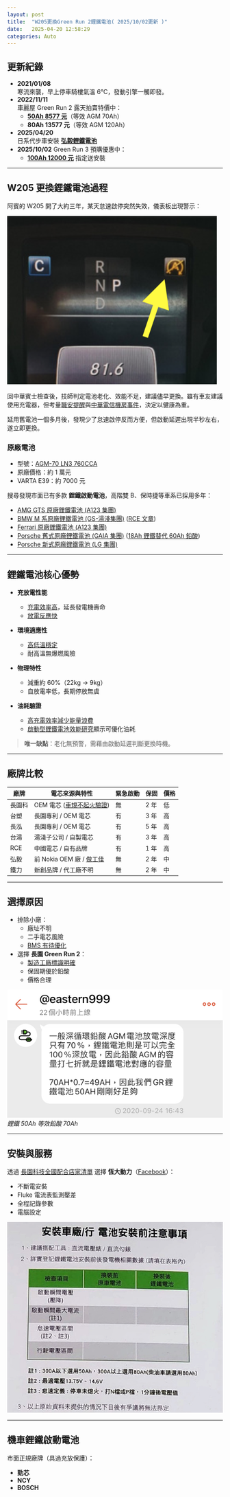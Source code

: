 ```yaml
---
layout: post
title:  "W205更換Green Run 2鋰鐵電池( 2025/10/02更新 )"
date:   2025-04-20 12:58:29
categories: Auto
---
```



## 更新紀錄
- **2021/01/08**  
  寒流來襲，早上停車騎樓氣溫 6°C，發動引擎一觸即發。
- **2022/11/11**  
  車麗屋 Green Run 2 露天拍賣特價中：  
  - [**50Ah 8577 元**](/images/mobile01-a8d138f07434daf0672d170d37eed41e.jpg)（等效 AGM 70Ah）  
  - **80Ah 13577 元**（等效 AGM 120Ah）
- **2025/04/20**  
  日系代步車安裝 [**弘毅鋰鐵電池**](/2025/hongy.html)
- **2025/10/02**
    Green Run 3 預購優惠中：
    - [**100Ah 12000 元**](https://www.facebook.com/FDC.CLUB/posts/1225144056301832) 指定送安裝
---

## W205 更換鋰鐵電池過程

阿賓的 W205 開了大約三年，某天怠速啟停突然失效，儀表板出現警示：

![怠速啟停警示](/images/mobile01-2c369a8b0d081e425e22a3473669b8a5.png)

回中華賓士檢查後，技師判定電池老化、效能不足，建議儘早更換。雖有車友建議使用充電器，但考量[職安提醒](/images/mobile01-bf779b919a196337aefb22699e99985c.png)與[中華電信機房事件](https://news.cts.com.tw/cts/general/200107/200107050064565.html)，決定以健康為重。

延用舊電池一個多月後，發現少了怠速啟停反而方便，但啟動延遲出現半秒左右，遂立即更換。

### 原廠電池
- 型號：[AGM-70 LN3 760CCA](https://1stbenz.blogspot.com/2020/12/w205-diy.html)  
- 原廠價格：約 1 萬元  
- VARTA E39：約 7000 元

搜尋發現市面已有多款 **鋰鐵啟動電池**，高階雙 B、保時捷等車系已採用多年：

- [AMG GTS 原廠鋰鐵電池 (A123 集團)](/images/mobile01-7d67125b54734bb28d07abf95093443a.jpg)  
- [BMW M 系原廠鋰鐵電池 (GS-湯淺集團)](/images/mobile01-81d254b7f6918b1eac9aa2a4440fbfca.jpg) ([RCE 文章](https://www.facebook.com/rce168/posts/3108944749152626/))  
- [Ferrari 原廠鋰鐵電池 (A123 集團)](/images/mobile01-cfe9a7cc7cdd738052e554606b90b83c.png)  
- [Porsche 舊式原廠鋰鐵電池 (GAIA 集團)](/images/mobile01-151dd2452c8d080349492f0cf7c9923b.jpg) ([18Ah 鋰鐵替代 60Ah 鉛酸](https://www.porsche.com/usa/aboutporsche/pressreleases/pag/?pool=international-de&id=2009-11-23-02))  
- [Porsche 新式原廠鋰鐵電池 (LG 集團)](/images/mobile01-0d70684543db915e701af1d426ee1423.jpg)

---

## 鋰鐵電池核心優勢

- **充放電性能**  
  - [充電效率高](/images/mobile01-d8c9d0d9da6aecd839d3e3fbe4be1398.png)，延長發電機壽命  
  - [放電反應快](/2025/lithium-vs-lead-analysis.html)  

- **環境適應性**  
  - [高低溫穩定](/images/mobile01-8aeff577382fa233baa6f5da8eaead0b.png)  
  - 耐高溫無爆燃風險  

- **物理特性**  
  - 減重約 60%（22kg → 9kg）  
  - 自放電率低，長期停放無虞  

- **油耗驗證**  
  - [高充電效率減少能量浪費](/2025/car-bms.html)  
  - [啟動型鋰鐵電池效能研究](/images/mobile01-be90eec739eb64e5d45690809d60a24e.png)顯示可優化油耗  

> **唯一缺點**：老化無預警，需藉由啟動延遲判斷更換時機。

---

## 廠牌比較

| 廠牌 | 電芯來源與特性 | 緊急啟動 | 保固 | 價格 |
|------|---------------|---------|------|------|
| 長園科 | OEM 電芯 ([車規不起火驗證](https://diysolarforum.com/resources/highstar-cell-datasheets.340/version/641/download?file=148434)) | 無 | 2 年 | 低 |
| 台塑 | 長園專利 / OEM 電芯 | 有 | 3 年 | 高 |
| 長泓 | 長園專利 / OEM 電芯 | 有 | 5 年 | 高 |
| 台湯 | 湯淺子公司 / 自製電芯 | 有 | 3 年 | 高 |
| RCE | 中國電芯 / 自有品牌 | 有 | 1 年 | 高 |
| 弘毅 | 前 Nokia OEM 廠 / [做工佳](https://youtu.be/qL8HSL3h-MU) | 無 | 2 年 | 中 |
| 鐵力 | 新創品牌 / 代工廠不明 | 無 | 2 年 | 中 |

---

## 選擇原因
- 排除小廠：  
  - 廠址不明  
  - 二手電芯風險  
  - [BMS 有待優化](/images/mobile01-963facbc4906f8ea3f5cb93f60bdb36a.png)  
- 選擇 **長園 Green Run 2**：  
  - [製造工廠標識明確](https://www.facebook.com/photo?fbid=1832214710195108&set=a.211963885553540)  
  - 保固期優於鉛酸  
  - 價格合理  

![鋰鐵 50Ah 等效鉛酸 70Ah](/images/mobile01-81fbeeeaa338e5404d6632e9dbe969f6.jpg)  
*鋰鐵 50Ah 等效鉛酸 70Ah*

---

## 安裝與服務
透過 [長園科技全國配合店家清單](https://www.facebook.com/GreenRunBattery/posts/2765154940462553) 選擇 **恆大動力**（[Facebook](https://www.facebook.com/MegaPowerEnergyTaiwan/)）：

- 不斷電安裝  
- Fluke 電流表監測壓差  
- 全程記錄參數  
- 電腦設定

![參數記錄規定](/images/mobile01-0ec50e4729271d6a0f8598a384cd1883.jpg)

---

## 機車鋰鐵啟動電池
市面正規廠牌（具過充放保護）：
- **勁芯**
- **NCY**
- **BOSCH**